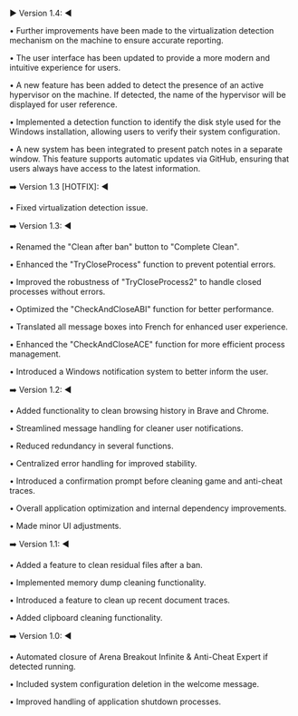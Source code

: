 ▶️ Version 1.4: ◀️

• Further improvements have been made to the virtualization detection mechanism on the machine to ensure accurate reporting.

• The user interface has been updated to provide a more modern and intuitive experience for users.

• A new feature has been added to detect the presence of an active hypervisor on the machine. If detected, the name of the hypervisor will be displayed for user reference.

• Implemented a detection function to identify the disk style used for the Windows installation, allowing users to verify their system configuration.

• A new system has been integrated to present patch notes in a separate window. This feature supports automatic updates via GitHub, ensuring that users always have access to the latest information.



➡️ Version 1.3 [HOTFIX]: ◀️

• Fixed virtualization detection issue.



➡️ Version 1.3: ◀️

• Renamed the "Clean after ban" button to "Complete Clean".

• Enhanced the "TryCloseProcess" function to prevent potential errors.

• Improved the robustness of "TryCloseProcess2" to handle closed processes without errors.

• Optimized the "CheckAndCloseABI" function for better performance.

• Translated all message boxes into French for enhanced user experience.

• Enhanced the "CheckAndCloseACE" function for more efficient process management.

• Introduced a Windows notification system to better inform the user.



➡️ Version 1.2: ◀️

• Added functionality to clean browsing history in Brave and Chrome.

• Streamlined message handling for cleaner user notifications.

• Reduced redundancy in several functions.

• Centralized error handling for improved stability.

• Introduced a confirmation prompt before cleaning game and anti-cheat traces.

• Overall application optimization and internal dependency improvements.

• Made minor UI adjustments.



➡️ Version 1.1: ◀️

• Added a feature to clean residual files after a ban.

• Implemented memory dump cleaning functionality.

• Introduced a feature to clean up recent document traces.

• Added clipboard cleaning functionality.



➡️ Version 1.0: ◀️

• Automated closure of Arena Breakout Infinite & Anti-Cheat Expert if detected running.

• Included system configuration deletion in the welcome message.

• Improved handling of application shutdown processes.
